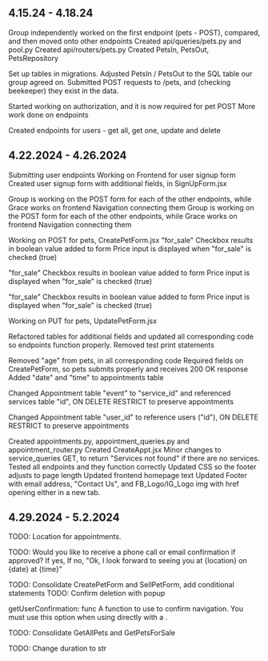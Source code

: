 ## 4.15.24 - 4.18.24
Group independently worked on the first endpoint (pets - POST), compared, and then moved onto other endpoints
Created api/queries/pets.py and pool.py
Created api/routers/pets.py
Created PetsIn, PetsOut, PetsRepository

Set up tables in migrations. Adjusted PetsIn / PetsOut to the SQL table our group agreed on.
Submitted POST requests to /pets, and (checking beekeeper) they exist in the data.

Started working on authorization, and it is now required for pet POST
More work done on endpoints

Created endpoints for users - get all, get one, update and delete

## 4.22.2024 - 4.26.2024
Submitting user endpoints
Working on Frontend for user signup form
Created user signup form with additional fields, in SignUpForm.jsx

Group is working on the POST form for each of the other endpoints, while Grace works on frontend Navigation connecting them
Group is working on the POST form for each of the other endpoints, while Grace works on frontend Navigation connecting them

Working on POST for pets, CreatePetForm.jsx
"for_sale" Checkbox results in boolean value added to form
Price input is displayed when "for_sale" is checked (true)

"for_sale" Checkbox results in boolean value added to form
Price input is displayed when "for_sale" is checked (true)

"for_sale" Checkbox results in boolean value added to form
Price input is displayed when "for_sale" is checked (true)

Working on PUT for pets, UpdatePetForm.jsx

Refactored tables for additional fields and updated all corresponding code so endpoints function properly.
Removed test print statements

Removed "age" from pets, in all corresponding code
Required fields on CreatePetForm, so pets submits properly and receives 200 OK response
Added "date" and "time" to appointments table

Changed Appointment table "event" to "service_id" and referenced services table "id",
ON DELETE RESTRICT to preserve appointments

Changed Appointment table "user_id" to reference users ("id"),
ON DELETE RESTRICT to preserve appointments

Created appointments.py, appointment_queries.py and appointment_router.py
Created CreateAppt.jsx
Minor changes to service_queries GET, to return "Services not found" if there are no services.
Tested all endpoints and they function correctly
Updated CSS so the footer adjusts to page length
Updated frontend homepage text
Updated Footer with email address, "Contact Us", and FB_Logo/IG_Logo img with href opening either in a new tab.

## 4.29.2024 - 5.2.2024
TODO: Location for appointments.

TODO: Would you like to receive a phone call or email confirmation if approved?
If yes,
If no, "Ok, I look forward to seeing you at {location} on {date} at {time}"

TODO: Consolidate CreatePetForm and SellPetForm, add conditional statements
TODO: Confirm deletion with popup

getUserConfirmation: func
A function to use to confirm navigation. You must use this option when using <MemoryRouter> directly with a <Prompt>.


TODO: Consolidate GetAllPets and GetPetsForSale

TODO: Change duration to str
